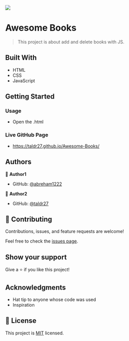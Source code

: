 ![](https://img.shields.io/badge/Microverse-blueviolet)

# Awesome Books

> This project is about add and delete books with JS.

## Built With

- HTML
- CSS
- JavaScript

## Getting Started

### Usage
- Open the .html

### Live GitHub Page
- https://taldr27.github.io/Awesome-Books/

## Authors

👤 **Author1**

- GitHub: [@abreham1222](https://github.com/abreham1222)

👤 **Author2**

- GitHub: [@taldr27](https://github.com/taldr27)

## 🤝 Contributing

Contributions, issues, and feature requests are welcome!

Feel free to check the [issues page](../../issues/).

## Show your support

Give a ⭐️ if you like this project!

## Acknowledgments

- Hat tip to anyone whose code was used
- Inspiration

## 📝 License

This project is [MIT](./LICENSE) licensed.